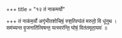 +++
title = "१२ तं नाकमर्यो"

+++
तं नाक॑म॒र्यो अगृ॑भीतशोचिषं॒ रुश॒त्पिप्प॑लं मरुतो॒ वि धू॑नुथ ।  
सम॑च्यन्त वृ॒जनाति॑त्विषन्त॒ यत्स्वर॑न्ति॒ घोषं॒ वित॑तमृता॒यवः॑ ॥
